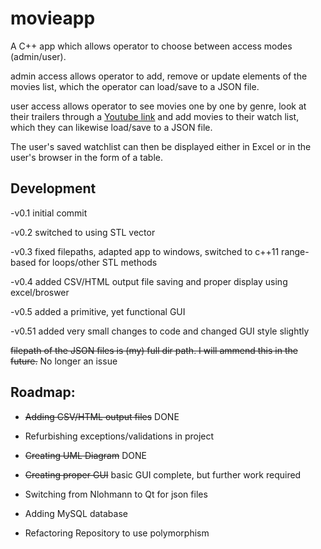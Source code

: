 # movieapp

A C++ app which allows operator to choose between access modes (admin/user).

admin access allows operator to add, remove or update elements of the movies list, which the operator can load/save to a JSON file.

user access allows operator to see movies one by one by genre, look at their trailers through a [Youtube link](https://www.youtube.com/) and add movies to their watch list, which they can likewise load/save to a JSON file.

The user's saved watchlist can then be displayed either in Excel or in the user's browser in the form of a table.


## Development

-v0.1 initial commit

-v0.2 switched to using STL vector

-v0.3 fixed filepaths, adapted app to windows, switched to c++11 range-based for loops/other STL methods

-v0.4 added CSV/HTML output file saving and proper display using excel/broswer

-v0.5 added a primitive, yet functional GUI

-v0.51 added very small changes to code and changed GUI style slightly

  ~~filepath of the JSON files is (my) full dir path. I will ammend this in the future.~~ No longer an issue




##  Roadmap:

  * ~~Adding CSV/HTML output files~~ DONE

  * Refurbishing exceptions/validations in project

  * ~~Creating UML Diagram~~ DONE

  * ~~Creating proper GUI~~ basic GUI complete, but further work required

  * Switching from Nlohmann to Qt for json files

  * Adding MySQL database

  * Refactoring Repository to use polymorphism
